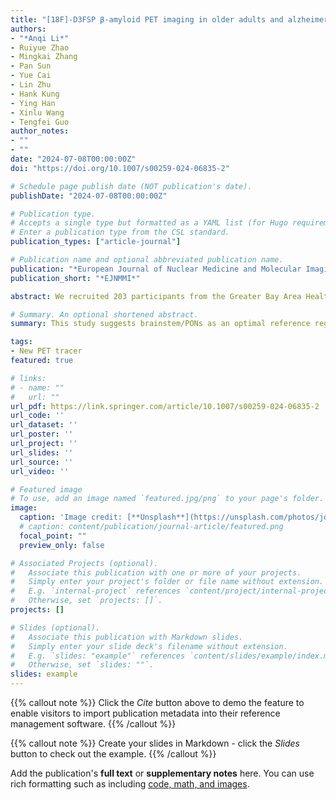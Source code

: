 ```yaml
---
title: "[18F]-D3FSP β-amyloid PET imaging in older adults and alzheimer’s disease"
authors:
- "*Anqi Li*"
- Ruiyue Zhao
- Mingkai Zhang
- Pan Sun
- Yue Cai
- Lin Zhu
- Hank Kung
- Ying Han
- Xinlu Wang
- Tengfei Guo
author_notes:
- ""
- ""
date: "2024-07-08T00:00:00Z"
doi: "https://doi.org/10.1007/s00259-024-06835-2"

# Schedule page publish date (NOT publication's date).
publishDate: "2024-07-08T00:00:00Z"

# Publication type.
# Accepts a single type but formatted as a YAML list (for Hugo requirements).
# Enter a publication type from the CSL standard.
publication_types: ["article-journal"]

# Publication name and optional abbreviated publication name.
publication: "*European Journal of Nuclear Medicine and Molecular Imaging*"
publication_short: "*EJNMMI*"

abstract: We recruited 203 participants from the Greater Bay Area Healthy Aging Brain Study (GHABS) to undergo [18F]-D3FSP Aβ PET imaging. We analyzed plasma Aβ42/Aβ40, p-Tau181, glial fibrillary acidic protein (GFAP), and neurofilament light (NfL) using the Simoa platform. We compared the standardized uptake value (SUV) of five reference regions (cerebellum, cerebellum cortex, brainstem/PONs, white matter, composite of the four regions above) and AD typical cortical region (COMPOSITE) SUVR among different clinical groups. The association of D3FSP SUVR with plasma biomarkers, imaging biomarkers, and cognition was also investigated.Brainstem/PONs SUV showed the lowest fluctuation across diagnostic groups, and COMPOSITE D3FSP SUVR had an enormous effect distinguishing cognitively impaired (CI) individuals from cognitively unimpaired (CU) individuals. COMPOSITE SUVR (Referred to brainstem/PONs) was positively correlated with p-Tau181 (p < 0.001), GFAP (p < 0.001), NfL (p = 0.014) in plasma and temporal-metaROI tau deposition (p < 0.001), and negatively related to plasma Aβ42/Aβ40 (p < 0.001), temporal-metaROI cortical thickness (p < 0.01), residual hippocampal volume (p < 0.001) and cognition (p < 0.001). The voxel-wise analysis replicated these findings.

# Summary. An optional shortened abstract.
summary: This study suggests brainstem/PONs as an optimal reference region for calculating D3FSP SUVR to quantify cortical Aβ plaques in the brain. [18F]-D3FSP could distinguish CI from CU and strongly correlates with well-established plasma biomarkers, tau PET, neurodegeneration, and cognitive decline. However, future head-to-head comparisons of [18F]-D3FSP PET images with other validated Aβ PET tracers or postmortem results are crucial.

tags:
- New PET tracer
featured: true

# links:
# - name: ""
#   url: ""
url_pdf: https://link.springer.com/article/10.1007/s00259-024-06835-2
url_code: ''
url_dataset: ''
url_poster: ''
url_project: ''
url_slides: ''
url_source: ''
url_video: ''

# Featured image
# To use, add an image named `featured.jpg/png` to your page's folder. 
image:
  caption: 'Image credit: [**Unsplash**](https://unsplash.com/photos/jdD8gXaTZsc)'
  # caption: content/publication/journal-article/featured.png
  focal_point: ""
  preview_only: false

# Associated Projects (optional).
#   Associate this publication with one or more of your projects.
#   Simply enter your project's folder or file name without extension.
#   E.g. `internal-project` references `content/project/internal-project/index.md`.
#   Otherwise, set `projects: []`.
projects: []

# Slides (optional).
#   Associate this publication with Markdown slides.
#   Simply enter your slide deck's filename without extension.
#   E.g. `slides: "example"` references `content/slides/example/index.md`.
#   Otherwise, set `slides: ""`.
slides: example
---
```


{{% callout note %}}
Click the *Cite* button above to demo the feature to enable visitors to import publication metadata into their reference management software.
{{% /callout %}}

{{% callout note %}}
Create your slides in Markdown - click the *Slides* button to check out the example.
{{% /callout %}}

Add the publication's **full text** or **supplementary notes** here. You can use rich formatting such as including [code, math, and images](https://docs.hugoblox.com/content/writing-markdown-latex/).
